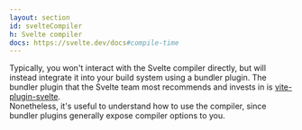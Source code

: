 ```yaml
---
layout: section
id: svelteCompiler
h: Svelte compiler
docs: https://svelte.dev/docs#compile-time
---
```

Typically, you won't interact with the Svelte compiler directly, but will instead integrate it into your build system using a bundler plugin. The bundler plugin that the Svelte team most recommends and invests in is [vite-plugin-svelte](https://github.com/sveltejs/vite-plugin-svelte).  
Nonetheless, it's useful to understand how to use the compiler, since bundler plugins generally expose compiler options to you.  